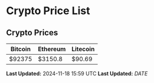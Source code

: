 # Crypto Price List

## Crypto Prices
| Bitcoin | Ethereum | Litecoin |
| ------- | -------- | -------- |
| $92375 | $3150.8 | $90.69 |
**Last Updated:** 2024-11-18 15:59 UTC
**Last Updated:** $DATE$
